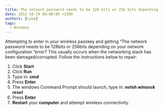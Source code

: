```yaml
---
title: The network password needs to be 128 bits or 256 bits depending on your network configuration
date: 2012-10-29 00:00:00 +1300
authors: [Luke]
tags:
  - Windows
---
```

Attempting to enter in your wireless passkey and getting “The network password needs to be 128bits or 256bits depending on your network configuration “error? This usually occurs when the networking stack has been damaged/corrupted. Follow the instructions below to repair:

  1. Click **Start**
  2. Click **Run**
  3. Type in: _**cmd**_
  4. Press **Enter**
  5. The windows Command Prompt should launch, type in: **_netsh winsock reset_**
  6. Press **Enter**
  7. **Restart** your **computer** and attempt wireless connectivity.
